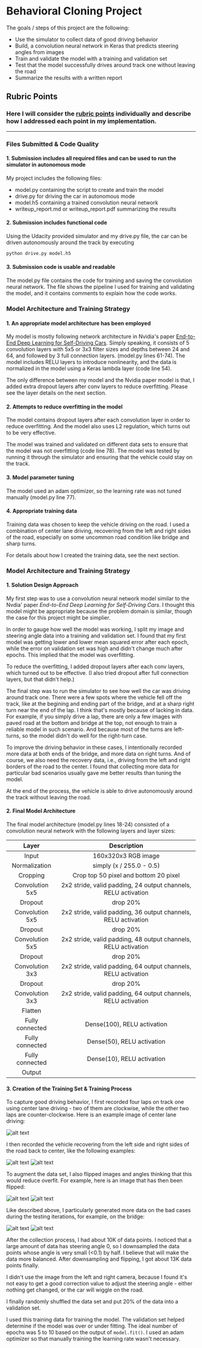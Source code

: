 # **Behavioral Cloning Project**

The goals / steps of this project are the following:
* Use the simulator to collect data of good driving behavior
* Build, a convolution neural network in Keras that predicts steering angles from images
* Train and validate the model with a training and validation set
* Test that the model successfully drives around track one without leaving the road
* Summarize the results with a written report


[//]: # (Image References)

[center]: ./examples/center.jpg
[left_side]: ./examples/left_side.jpg
[right_side]: ./examples/right_side.jpg
[before_flip]: ./examples/before_flip.jpg
[after_flip]: ./examples/after_flip.jpg
[bridge1]: ./examples/bridge1.jpg
[bridge2]: ./examples/bridge2.jpg

## Rubric Points
### Here I will consider the [rubric points](https://review.udacity.com/#!/rubrics/432/view) individually and describe how I addressed each point in my implementation.  

---
### Files Submitted & Code Quality

#### 1. Submission includes all required files and can be used to run the simulator in autonomous mode

My project includes the following files:
* model.py containing the script to create and train the model
* drive.py for driving the car in autonomous mode
* model.h5 containing a trained convolution neural network 
* writeup_report.md or writeup_report.pdf summarizing the results

#### 2. Submission includes functional code
Using the Udacity provided simulator and my drive.py file, the car can be driven autonomously around the track by executing 
```sh
python drive.py model.h5
```

#### 3. Submission code is usable and readable

The model.py file contains the code for training and saving the convolution neural network. The file shows the pipeline I used for training and validating the model, and it contains comments to explain how the code works.

### Model Architecture and Training Strategy

#### 1. An appropriate model architecture has been employed

My model is mostly following network architecture in Nvidia's paper [End-to-End Deep Learning for Self-Driving Cars](https://devblogs.nvidia.com/parallelforall/deep-learning-self-driving-cars/). Simply speaking, it consists of 5 convolution layers with 5x5 or 3x3 filter sizes and depths between 24 and 64, and followed by 3 full connection layers. (model.py lines 61-74). The model includes RELU layers to introduce nonlinearity, and the data is normalized in the model using a Keras lambda layer (code line 54).

The only difference between my model and the Nvidia paper model is that, I added extra dropout layers after conv layers to reduce overfitting. Please see the layer details on the next section.

#### 2. Attempts to reduce overfitting in the model

The model contains dropout layers after each convolution layer in order to reduce overfitting. And the model also uses L2 regulation, which turns out to be very effective.

The model was trained and validated on different data sets to ensure that the model was not overfitting (code line 78). The model was tested by running it through the simulator and ensuring that the vehicle could stay on the track.

#### 3. Model parameter tuning

The model used an adam optimizer, so the learning rate was not tuned manually (model.py line 77).

#### 4. Appropriate training data

Training data was chosen to keep the vehicle driving on the road. I used a combination of center lane driving, recovering from the left and right sides of the road, especially on some uncommon road condition like bridge and sharp turns.

For details about how I created the training data, see the next section. 

### Model Architecture and Training Strategy

#### 1. Solution Design Approach

My first step was to use a convolution neural network model similar to the Nvdia' paper *End-to-End Deep Learning for Self-Driving Cars*. I thought this model might be appropriate because the problem domain is similar, though the case for this project might be simplier.

In order to gauge how well the model was working, I split my image and steering angle data into a training and validation set. I found that my first model was getting lower and lower mean squared error after each epoch, while the error on validation set was high and didn't change much after epochs. This implied that the model was overfitting. 

To reduce the overfitting, I added dropout layers after each conv layers, which turned out to be effective. (I also tried dropout after full connection layers, but that didn't help.)

The final step was to run the simulator to see how well the car was driving around track one. There were a few spots where the vehicle fell off the track, like at the begining and ending part of the bridge, and at a sharp right turn near the end of the lap. I think that's mostly because of lacking in data. For example, if you simply drive a lap, there are only a few images with paved road at the bottom and bridge at the top, not enough to train a reliable model in such scenario. And because most of the turns are left-turns, so the model didn't do well for the right-turn case.

To improve the driving behavior in these cases, I intentionally recorded more data at both ends of the bridge, and more data on right turns. And of course, we also need the recovery data, i.e., driving from the left and right borders of the road to the center. I found that collecting more data for particular bad scenarios usually gave me better results than tuning the model.

At the end of the process, the vehicle is able to drive autonomously around the track without leaving the road.

#### 2. Final Model Architecture

The final model architecture (model.py lines 18-24) consisted of a convolution neural network with the following layers and layer sizes:

| Layer         		      |     Description	        					| 
|:---------------------:|:---------------------------------------------:| 
| Input         		    | 160x320x3 RGB image   							| 
| Normalization         | simply (x / 255.0 - 0.5)            |
| Cropping              | Crop top 50 pixel and bottom 20 pixel |
| Convolution 5x5     	| 2x2 stride, valid padding, 24 output channels, RELU activation 	|
| Dropout               | drop 20%              |
| Convolution 5x5	      | 2x2 stride, valid padding, 36 output channels, RELU activation    |
| Dropout               | drop 20%              |
| Convolution 5x5     	| 2x2 stride, valid padding, 48 output channels, RELU activation 	|
| Dropout               | drop 20%              |
| Convolution 3x3     	| 2x2 stride, valid padding, 64 output channels, RELU activation 	|
| Dropout               | drop 20%              |
| Convolution 3x3     	| 2x2 stride, valid padding, 64 output channels, RELU activation 	|
| Flatten               |        | 
| Fully connected		    | Dense(100), RELU activation      |
| Fully connected		    | Dense(50), RELU activation       |
| Fully connected		    | Dense(10), RELU activation       |
| Output                     |                        |

#### 3. Creation of the Training Set & Training Process

To capture good driving behavior, I first recorded four laps on track one using center lane driving - two of them are clockwise, while the other two laps are counter-clockwise. Here is an example image of center lane driving:

![alt text][center]

I then recorded the vehicle recovering from the left side and right sides of the road back to center, like the following examples:

![alt text][left_side]
![alt text][right_side]

To augment the data set, I also flipped images and angles thinking that this would reduce overfit. For example, here is an image that has then been flipped:

![alt text][before_flip]
![alt text][after_flip]

Like described above, I particularly generated more data on the bad cases during the testing iterations, for example, on the bridge:

![alt text][bridge1]
![alt text][bridge2]

After the collection process, I had about 10K of data points. I noticed that a large amount of data has steering angle 0, so I downsampled the data points whose angle is very small (<0.1) by half. I believe that will make the data more balanced. After downsampling and flipping, I got about 13K data points finally.

I didn't use the image from the left and right camera, because I found it's not easy to get a good correction value to adjust the steering angle - either nothing get changed, or the car will wiggle on the road.

I finally randomly shuffled the data set and put 20% of the data into a validation set. 

I used this training data for training the model. The validation set helped determine if the model was over or under fitting. The ideal number of epochs was 5 to 10 based on the output of `model.fit()`. I used an adam optimizer so that manually training the learning rate wasn't necessary.
